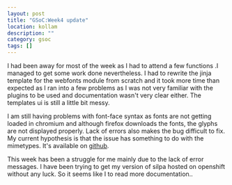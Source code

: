 ```yaml
---
layout: post
title: "GSoC:Week4 update"
location: kollam
description: ""
category: gsoc
tags: []
---
```

I had been away for most of the week as I had to attend a few
functions .I managed to get some work done
nevertheless. I had to rewrite the jinja template for the webfonts
module from scratch and it took more time than expected as I ran into
a few problems as I was not very familiar with the plugins to be used
and documentation wasn't very clear either. The templates ui is still
a little bit messy.

I am still having problems with font-face syntax as fonts are not
getting loaded in chromium and although firefox downloads the fonts,
the glyphs are not displayed properly. Lack of errors also makes the
bug difficult to fix. My current hypothesis is that the issue has
something to do with the mimetypes. It's available on
[github](https://github.com/diadara/silpa-webfonts).



This week has been a struggle for me mainly due to the lack of error
messages. I have been trying to get my version of silpa hosted on
openshift without any luck. So it seems like I to read more documentation..
